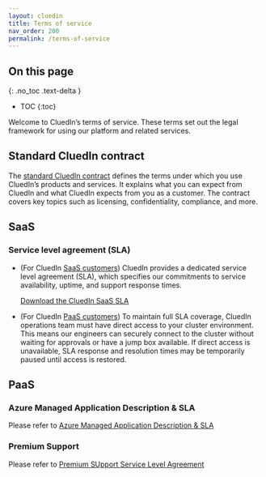```yaml
---
layout: cluedin
title: Terms of service
nav_order: 200
permalink: /terms-of-service
---
```

## On this page
{: .no_toc .text-delta }
- TOC
{:toc}

Welcome to CluedIn’s terms of service. These terms set out the legal framework for using our platform and related services.

## Standard CluedIn contract
The [standard CluedIn contract](https://www.cluedin.com/terms-and-conditions) defines the terms under which you use CluedIn’s products and services. It explains what you can expect from CluedIn and what CluedIn expects from you as a customer. The contract covers key topics such as licensing, confidentiality, compliance, and more.

## SaaS

### Service level agreement (SLA)

- (For CluedIn [SaaS customers](/get-cluedin#onboarding-path-for-cluedin-saas)) CluedIn provides a dedicated service level agreement (SLA), which specifies our commitments to service availability, uptime, and support response times.

    <a href="../../assets/other/CluedIn SaaS SLA - 2025.pdf" download>Download the CluedIn SaaS SLA</a>

- (For CluedIn [PaaS customers](/get-cluedin#onboarding-path-for-cluedin-paas)) To maintain full SLA coverage, CluedIn operations team must have direct access to your cluster environment. This means our engineers can securely connect to the cluster without waiting for approvals or have a jump box available. If direct access is unavailable, SLA response and resolution times may be temporarily paused until access is restored.

## PaaS

### Azure Managed Application Description & SLA

Please refer to [Azure Managed Application Description & SLA](https://www.cluedin.com/azuremanagedapplicationsla)

### Premium Support

Please refer to [Premium SUpport Service Level Agreement](https://www.cluedin.com/premiumsupportsla)

